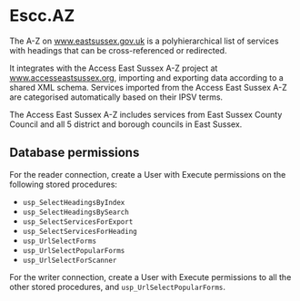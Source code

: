Escc.AZ
=======

The A-Z on www.eastsussex.gov.uk is a polyhierarchical list of services with headings that can be cross-referenced or redirected.

It integrates with the Access East Sussex A-Z project at www.accesseastsussex.org, importing and exporting data according to a shared XML schema. Services imported 
from the Access East Sussex A-Z are categorised automatically based on their IPSV 
terms.

The Access East Sussex A-Z includes services from East Sussex County Council and all 5 district and borough councils in East Sussex.

Database permissions
--------------------

For the reader connection, create a User with Execute permissions on the following stored procedures:

* `usp_SelectHeadingsByIndex`
* `usp_SelectHeadingsBySearch`
* `usp_SelectServicesForExport`
* `usp_SelectServicesForHeading`
* `usp_UrlSelectForms`
* `usp_UrlSelectPopularForms`
* `usp_UrlSelectForScanner`

For the writer connection, create a User with Execute permissions to all the other stored procedures, and `usp_UrlSelectPopularForms`.